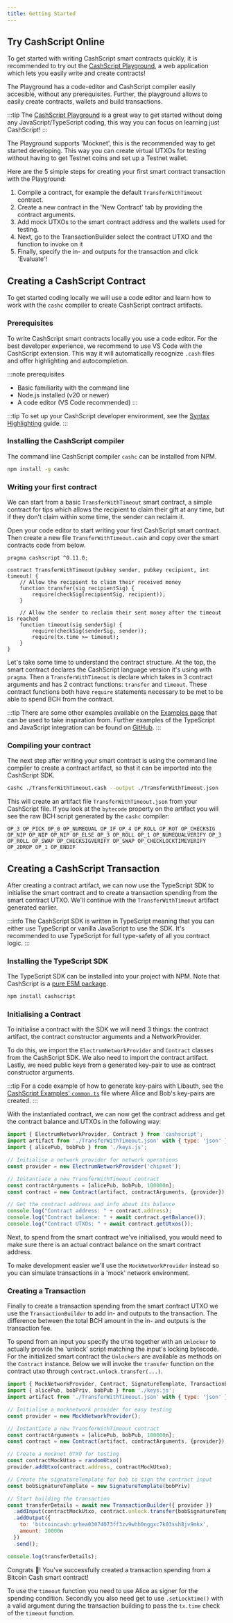 ```yaml
---
title: Getting Started
---
```


## Try CashScript Online

To get started with writing CashScript smart contracts quickly, it is recommended to try out the [CashScript Playground](https://playground.cashscript.org/), a web application which lets you easily write and create contracts!

The Playground has a code-editor and CashScript compiler easily accesible, without any prerequisites. Further, the playground allows to easily create contracts, wallets and build transactions.

:::tip
The [CashScript Playground](https://playground.cashscript.org/) is a great way to get started without doing any JavaScript/TypeScript coding, this way you can focus on learning just CashScript!
:::

The Playground supports 'Mocknet', this is the recommended way to get started developing. This way you can create virtual UTXOs for testing without having to get Testnet coins and set up a Testnet wallet.

Here are the 5 simple steps for creating your first smart contract transaction with the Playground:
1. Compile a contract, for example the default `TransferWithTimeout` contract.
2. Create a new contract in the 'New Contract' tab by providing the contract arguments.
3. Add mock UTXOs to the smart contract address and the wallets used for testing.
4. Next, go to the TransactionBuilder select the contract UTXO and the function to invoke on it
5. Finally, specify the in- and outputs for the transaction and click 'Evaluate'!

## Creating a CashScript Contract

To get started coding locally we will use a code editor and learn how to work with the `cashc` compiler to create CashScript contract artifacts.

### Prerequisites

To write CashScript smart contracts locally you use a code editor. For the best developer experience, we recommend to use VS Code with the CashScript extension. This way it will automatically recognize `.cash` files and offer highlighting and autocompletion.

:::note prerequisites
- Basic familiarity with the command line
- Node.js installed (v20 or newer)
- A code editor (VS Code recommended)
:::

:::tip
To set up your CashScript developer environment, see the [Syntax Highlighting](/docs/guides/syntax-highlighting) guide.
:::

### Installing the CashScript compiler
The command line CashScript compiler `cashc` can be installed from NPM.

```bash
npm install -g cashc
```

### Writing your first contract

We can start from a basic `TransferWithTimeout` smart contract, a simple contract for tips which allows the recipient to claim their gift at any time, but if they don't claim within some time, the sender can reclaim it.

Open your code editor to start writing your first CashScript smart contract. Then create a new file `TransferWithTimeout.cash` and copy over the smart contracts code from below.
```solidity
pragma cashscript ^0.11.0;

contract TransferWithTimeout(pubkey sender, pubkey recipient, int timeout) {
    // Allow the recipient to claim their received money
    function transfer(sig recipientSig) {
        require(checkSig(recipientSig, recipient));
    }

    // Allow the sender to reclaim their sent money after the timeout is reached
    function timeout(sig senderSig) {
        require(checkSig(senderSig, sender));
        require(tx.time >= timeout);
    }
}
```

Let's take some time to understand the contract structure.
At the top, the smart contract declares the CashScript language version it's using with `pragma`.
Then a `TransferWithTimeout` is declare which takes in 3 contract arguments and has 2 contract functions: `transfer` and `timeout`.
These contract functions both have `require` statements necessary to be met to be able to spend BCH from the contract.

:::tip
There are some other examples available on the [Examples page](/docs/language/examples) that can be used to take inspiration from. Further examples of the TypeScript and JavaScript integration can be found on [GitHub](https://github.com/CashScript/cashscript/tree/master/examples).
:::

### Compiling your contract

The next step after writing your smart contract is using the command line compiler to create a contract artifact, so that it can be imported into the CashScript SDK.

```bash
cashc ./TransferWithTimeout.cash --output ./TransferWithTimeout.json
```

This will create an artifact file `TransferWithTimeout.json` from your CashScript file. If you look at the `bytecode` property on the artifact you will see the raw BCH script generated by the `cashc` compiler:

```
OP_3 OP_PICK OP_0 OP_NUMEQUAL OP_IF OP_4 OP_ROLL OP_ROT OP_CHECKSIG OP_NIP OP_NIP OP_NIP OP_ELSE OP_3 OP_ROLL OP_1 OP_NUMEQUALVERIFY OP_3 OP_ROLL OP_SWAP OP_CHECKSIGVERIFY OP_SWAP OP_CHECKLOCKTIMEVERIFY OP_2DROP OP_1 OP_ENDIF
```

## Creating a CashScript Transaction

After creating a contract artifact, we can now use the TypeScript SDK to initialise the smart contract and to create a transaction spending from the smart contract UTXO. We'll continue with the `TransferWithTimeout` artifact generated earlier.

:::info
The CashScript SDK is written in TypeScript meaning that you can either use TypeScript or vanilla JavaScript to use the SDK.
It's recommended to use TypeScript for full type-safety of all you contract logic.
:::

### Installing the TypeScript SDK
The TypeScript SDK can be installed into your project with NPM. Note that CashScript is a [pure ESM package](https://gist.github.com/sindresorhus/a39789f98801d908bbc7ff3ecc99d99c).

```bash
npm install cashscript
```

### Initialising a Contract

To initialise a contract with the SDK we will need 3 things: the contract artifact, the contract constructor arguments and a NetworkProvider.

To do this, we import the `ElectrumNetworkProvider` and `Contract` classes from the CashScript SDK. We also need to import the contract artifact. Lastly, we need public keys from a generated key-pair to use as contract constructor arguments.

:::tip
For a code example of how to generate key-pairs with Libauth, see the [CashScript Examples' `common.ts`](https://github.com/CashScript/cashscript/blob/master/examples/common.ts) file where Alice and Bob's key-pairs are created.
:::

With the instantiated contract, we can now get the contract address and get the contract balance and UTXOs in the following way:


```javascript
import { ElectrumNetworkProvider, Contract } from 'cashscript';
import artifact from './TransferWithTimeout.json' with { type: 'json' };
import { alicePub, bobPub } from './keys.js';

// Initialise a network provider for network operations
const provider = new ElectrumNetworkProvider('chipnet');

// Instantiate a new TransferWithTimeout contract
const contractArguments = [alicePub, bobPub, 100000n];
const contract = new Contract(artifact, contractArguments, {provider});

// Get the contract address and info about its balance
console.log("Contract address: " + contract.address);
console.log("Contract balance: " + await contract.getBalance());
console.log("Contract UTXOs: " + await contract.getUtxos());
```

Next, to spend from the smart contract we've initialised, you would need to make sure there is an actual contract balance on the smart contract address.

To make development easier we'll use the `MockNetworkProvider` instead so you can simulate transactions in a 'mock' network environment.

### Creating a Transaction

Finally to create a transaction spending from the smart contract UTXO we use the `TransactionBuilder` to add in- and outputs to the transaction. The difference between the total BCH amount in the in- and outputs is the transaction fee.

To spend from an input you specify the `UTXO` together with an `Unlocker` to actually provide the 'unlock' script matching the input's locking bytecode. For the initialized smart contract the `Unlockers` are available as methods on the `Contract` instance. Below we will invoke the `transfer` function on the contract utxo through `contract.unlock.transfer(...)`.

```javascript
import { MockNetworkProvider, Contract, SignatureTemplate, TransactionBuilder, randomUtxo } from 'cashscript';
import { alicePub, bobPriv, bobPub } from './keys.js';
import artifact from './TransferWithTimeout.json' with { type: 'json' };

// Initialise a mocknetwork provider for easy testing
const provider = new MockNetworkProvider();

// Instantiate a new TransferWithTimeout contract
const contractArguments = [alicePub, bobPub, 100000n];
const contract = new Contract(artifact, contractArguments, {provider});

// Create a mocknet UTXO for testing
const contractMockUtxo = randomUtxo()
provider.addUtxo(contract.address, contractMockUtxo);

// Create the signatureTemplate for bob to sign the contract input
const bobSignatureTemplate = new SignatureTemplate(bobPriv)

// Start building the transaction
const transferDetails = await new TransactionBuilder({ provider })
  .addInput(contractMockUtxo, contract.unlock.transfer(bobSignatureTemplate))
  .addOutput({
    to: 'bitcoincash:qrhea03074073ff3zv9whh0nggxc7k03ssh8jv9mkx',
    amount: 10000n
  })
  .send();

console.log(transferDetails);
```

Congrats 🎉! You've successfully created a transaction spending from a Bitcoin Cash smart contract!

To use the `timeout` function you need to use Alice as signer for the spending condition. Secondly you also need get to use `.setLocktime()` with a valid argument during the transaction building to pass the `tx.time` check of the `timeout` function.

